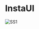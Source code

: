 # InstaUI

![SS1](https://user-images.githubusercontent.com/55236143/128592528-f069a5be-f315-4d93-8d9f-5914f41e5d4b.jpeg)
